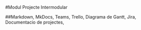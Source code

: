#Modul Projecte Intermodular

##Markdown, MkDocs, Teams, Trello, Diagrama de Gantt, Jira, Documentacio de projectes, 
